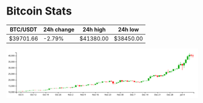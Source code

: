 # Bitcoin Stats

BTC/USDT|24h change|24h high|24h low|
|---|---|---|---|
|$39701.66|-2.79%|$41380.00|$38450.00|

<img src="./chart.svg">
